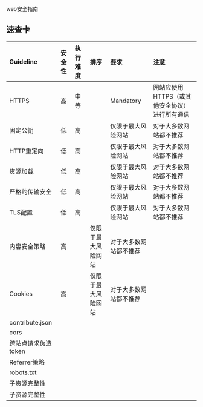 web安全指南

## 速查卡

| Guideline|安全性|执行难度|排序|要求|注意
|:---|:---|:---|:---|:---|:---|
| HTTPS|高|中等|| Mandatory |网站应使用HTTPS（或其他安全协议）进行所有通信
|固定公钥|低|高||仅限于最大风险网站|对于大多数网站都不推荐
|HTTP重定向|低|高||仅限于最大风险网站|对于大多数网站都不推荐
|资源加载|低|高||仅限于最大风险网站|对于大多数网站都不推荐
|严格的传输安全|低|高||仅限于最大风险网站|对于大多数网站都不推荐
|TLS配置|低|高||仅限于最大风险网站|对于大多数网站都不推荐
|内容安全策略|高||仅限于最大风险网站|对于大多数网站都不推荐
|Cookies|高||仅限于最大风险网站|对于大多数网站都不推荐
|contribute.json||||
|cors||||
|跨站点请求伪造token||||
|Referrer策略||||
|robots.txt||||
|子资源完整性||||
|子资源完整性||||